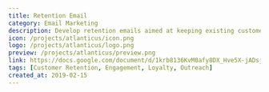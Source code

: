 ```yaml
---
title: Retention Email
category: Email Marketing
description: Develop retention emails aimed at keeping existing customers engaged and fostering loyalty.
icon: /projects/atlanticus/icon.png
logo: /projects/atlanticus/logo.png
preview: /projects/atlanticus/preview.png
link: https://docs.google.com/document/d/1krb8136KvM0afy8DX_Hve5X-jADsj0Ox9s--6uE9UwU/edit?usp=drive_link
tags: [Customer Retention, Engagement, Loyalty, Outreach]
created_at: 2019-02-15
---
```


